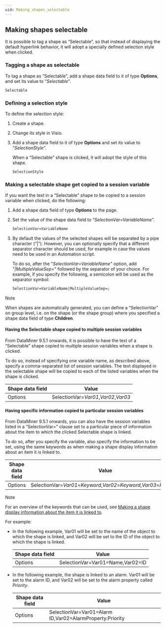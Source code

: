 ```yaml
---
uid: Making_shapes_selectable
---
```


## Making shapes selectable

It is possible to tag a shape as “Selectable”, so that instead of displaying the default hyperlink behavior, it will adopt a specially defined selection style when clicked.

### Tagging a shape as selectable

To tag a shape as “Selectable”, add a shape data field to it of type **Options**, and set its value to “*Selectable*”.

```txt
Selectable
```

### Defining a selection style

To define the selection style:

1. Create a shape.

2. Change its style in Visio.

3. Add a shape data field to it of type **Options** and set its value to “*SelectionStyle*”.

    When a “Selectable” shape is clicked, it will adopt the style of this shape.

    ```txt
    SelectionStyle
    ```

### Making a selectable shape get copied to a session variable

If you want the text in a “Selectable” shape to be copied to a session variable when clicked, do the following:

1. Add a shape data field of type **Options** to the page.

2. Set the value of the shape data field to “*SelectionVar=VariableName*”.

    ```txt
    SelectionVar=VariableName
    ```

3. By default the values of the selected shapes will be separated by a pipe character (“\|”). However, you can optionally specify that a different separator character should be used, for example in case the values need to be used in an Automation script.

    To do so, after the "*SelectionVar=VariableName*" option, add "*\|MultipleValueSep=*" followed by the separator of your choice.     For example, if you specify the following, a semicolon will be used as the separator symbol:

    ```txt
    SelectionVar=VariableName|MultipleValueSep=;
    ```

> [!NOTE]
> When shapes are automatically generated, you can define a “SelectionVar” on group level, i.e. on the shape (or the shape group) where you specified a shape data field of type **Children**.

#### Having the Selectable shape copied to multiple session variables

From DataMiner 9.5.1 onwards, it is possible to have the text of a “Selectable” shape copied to multiple session variables when a shape is clicked.

To do so, instead of specifying one variable name, as described above, specify a comma-separated list of session variables. The text displayed in the selectable shape will be copied to each of the listed variables when the shape is clicked.

| Shape data field | Value                                                                                                                             |
|------------------|-----------------------------------------------------------------------------------------------------------------------------------|
| Options          | SelectionVar=*Var01*,*Var02*,*Var03* |

#### Having specific information copied to particular session variables

From DataMiner 9.5.1 onwards, you can also have the session variables listed in a “SelectionVar=” clause set to a particular piece of information about the item to which the clicked Selectable shape is linked.

To do so, after you specify the variable, also specify the information to be set, using the same keywords as when making a shape display information about an item it is linked to.

| Shape data field | Value                                                                                                                                                                                                                                                        |
|------------------|--------------------------------------------------------------------------------------------------------------------------------------------------------------------------------------------------------------------------------------------------------------|
| Options          | SelectionVar=*Var01*=*Keyword*,*Var02*=*Keyword*,*Var03*=*Keyword* |

> [!NOTE]
> For an overview of the keywords that can be used, see [Making a shape display information about the item it is linked to](xref:Making_a_shape_display_information_about_the_item_it_is_linked_to).

For example:

- In the following example, Var01 will be set to the name of the object to which the shape is linked, and Var02 will be set to the ID of the object to which the shape is linked.

    | Shape data field | Value                            |
    |--------------------|----------------------------------|
    | Options            | SelectionVar=Var01=Name,Var02=ID |

- In the following example, the shape is linked to an alarm. Var01 will be set to the alarm ID, and Var02 will be set to the alarm property called *Priority*.

    | Shape data field | Value                                                    |
    |--------------------|----------------------------------------------------------|
    | Options            | SelectionVar=Var01=Alarm ID,Var02=AlarmProperty:Priority |
